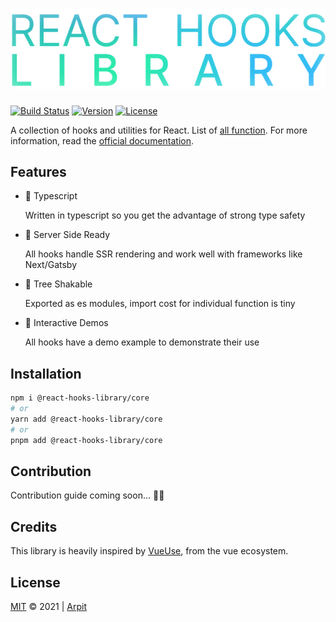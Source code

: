 # ![React Hooks Library](/website/public/logo_text.png)

[![Build Status](https://img.shields.io/github/workflow/status/heyitsarpit/react-hooks-library/Publish%20to%20NPM%20and%20Release%20To%20Github?style=flat&colorA=34B6BF&colorB=34B6BF)](https://github.com/heyitsarpit/react-hooks-library/actions/workflows/publish_release.yml?query=event%3Apush)
[![Version](https://img.shields.io/npm/v/@react-hooks-library/core?style=flat&colorA=33C5BC&colorB=33C5BC)](https://www.npmjs.com/package/@react-hooks-library/core)
[![License](https://img.shields.io/github/license/heyitsarpit/react-hooks-library?style=flat&colorA=32D4CB&colorB=32D4CB)](/LICENSE)

A collection of hooks and utilities for React. List of [all function](https://react-hooks-library.vercel.app/functions). For more information, read the [official documentation](https://react-hooks-library.vercel.app).

## Features

- 🔮 Typescript

  Written in typescript so you get the advantage of strong type safety

- 🧠 Server Side Ready

  All hooks handle SSR rendering and work well with frameworks like Next/Gatsby

- 🌿 Tree Shakable

  Exported as es modules, import cost for individual function is tiny

- 🎡 Interactive Demos

  All hooks have a demo example to demonstrate their use

## Installation

```bash
npm i @react-hooks-library/core
# or
yarn add @react-hooks-library/core
# or
pnpm add @react-hooks-library/core
```

## Contribution

Contribution guide coming soon... 🤞🏽

## Credits

This library is heavily inspired by [VueUse](https://vueuse.org/), from the vue ecosystem.

## License

[MIT](/LICENSE) © 2021 | [Arpit](https://github.com/heyitsarpit)
